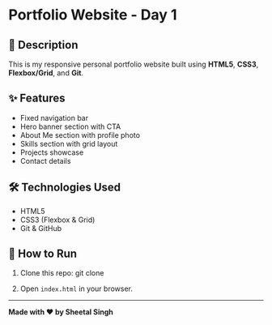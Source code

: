 # Portfolio Website - Day 1

## 📌 Description
This is my responsive personal portfolio website built using **HTML5**, **CSS3**, **Flexbox/Grid**, and **Git**.

## ✨ Features
- Fixed navigation bar
- Hero banner section with CTA
- About Me section with profile photo
- Skills section with grid layout
- Projects showcase
- Contact details

## 🛠️ Technologies Used
- HTML5
- CSS3 (Flexbox & Grid)
- Git & GitHub

## 🚀 How to Run
1. Clone this repo:
git clone 

2. Open `index.html` in your browser.

---

**Made with ❤️ by Sheetal Singh**
